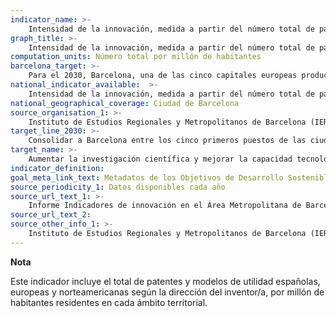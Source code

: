 ```yaml
---
indicator_name: >-
    Intensidad de la innovación, medida a partir del número total de patentes por millón de habitantes
graph_title: >-
    Intensidad de la innovación, medida a partir del número total de patentes por millón de habitantes
computation_units: Número total por millón de habitantes
barcelona_target: >-
    Para el 2030, Barcelona, una de las cinco capitales europeas producción científica
national_indicator_available:  >-
    Intensidad de la innovación, medida a partir del número total de patentes por millón de habitantes
national_geographical_coverage: Ciudad de Barcelona 
source_organisation_1: >-
    Instituto de Estudios Regionales y Metropolitanos de Barcelona (IERMB)
target_line_2030: >-
    Consolidar a Barcelona entre los cinco primeros puestos de las ciudades europeas en el Innovation Cities Index
target_name: >-
    Aumentar la investigación científica y mejorar la capacidad tecnológica de los sectores industriales de todos los países, en particular los países en desarrollo, entre otros métodos, fomentando la innovación y aumentando sustancialmente, de aquí al 2030, el número de personas que trabajan en el campo de la investigación y el desarrollo por cada millón de habitantes, así como el gasto en investigación y desarrollo de los sectores público y privado
indicator_definition:
goal_meta_link_text: Metadatos de los Objetivos de Desarrollo Sostenible de las Naciones Unidas (pdf 894kB)
source_periodicity_1: Datos disponibles cada año
source_url_text_1: >-
    Informe Indicadores de innovación en el Área Metropolitana de Barcelona del IERMB
source_url_text_2: 
source_other_info_1: >-
    Instituto de Estudios Regionales y Metropolitanos de Barcelona (IERMB)
---
```

**Nota**

Este indicador incluye el total de patentes y modelos de utilidad españolas, europeas y norteamericanas según la dirección del inventor/a, por millón de habitantes residentes en cada ámbito territorial.
